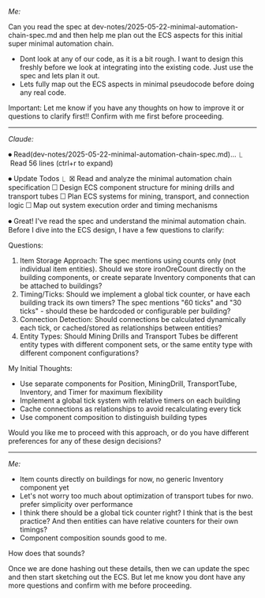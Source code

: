 *Me:*

Can you read the spec at dev-notes/2025-05-22-minimal-automation-chain-spec.md and then help me plan out the ECS aspects for this initial super minimal automation chain.

* Dont look at any of our code, as it is a bit rough.  I want to design this freshly before we look at integrating into the existing code. Just use the spec and lets plan it out.
* Lets fully map out the ECS aspects in minimal pseudocode before doing any real code.

Important: Let me know if you have any thoughts on how to improve it or questions to clarify first!! Confirm with me first before proceeding.

----------------------------
*Claude:*

⏺ Read(dev-notes/2025-05-22-minimal-automation-chain-spec.md)…
  ⎿  Read 56 lines (ctrl+r to expand)

⏺ Update Todos
  ⎿  ☒ Read and analyze the minimal automation chain specification
     ☐ Design ECS component structure for mining drills and transport tubes
     ☐ Plan ECS systems for mining, transport, and connection logic
     ☐ Map out system execution order and timing mechanisms

⏺ Great! I've read the spec and understand the minimal automation chain. Before I dive into the ECS design, I have a few questions
  to clarify:

  Questions:

  1. Item Storage Approach: The spec mentions using counts only (not individual item entities). Should we store ironOreCount
  directly on the building components, or create separate Inventory components that can be attached to buildings?
  2. Timing/Ticks: Should we implement a global tick counter, or have each building track its own timers? The spec mentions "60
  ticks" and "30 ticks" - should these be hardcoded or configurable per building?
  3. Connection Detection: Should connections be calculated dynamically each tick, or cached/stored as relationships between
  entities?
  4. Entity Types: Should Mining Drills and Transport Tubes be different entity types with different component sets, or the same
  entity type with different component configurations?

  My Initial Thoughts:

  - Use separate components for Position, MiningDrill, TransportTube, Inventory, and Timer for maximum flexibility
  - Implement a global tick system with relative timers on each building
  - Cache connections as relationships to avoid recalculating every tick
  - Use component composition to distinguish building types

  Would you like me to proceed with this approach, or do you have different preferences for any of these design decisions?

----------------------------
*Me:*

* Item counts directly on buildings for now, no generic Inventory component yet
* Let's not worry too much about optimization of transport tubes for nwo. prefer simplicity over performance
* I think there should be a global tick counter right? I think that is the best practice? And then entities can have relative counters for their own timings?
* Component composition sounds good to me.

How does that sounds?

Once we are done hashing out these details, then we can update the spec and then start sketching out the ECS. But let me know you dont have any more questions and confirm with me before proceeding.
